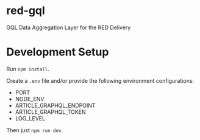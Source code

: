 # red-gql
GQL Data Aggregation Layer for the RED Delivery

# Development Setup
Run `npm install`.

Create a `.env` file and/or provide the following environment configurations:
- PORT
- NODE_ENV
- ARTICLE_GRAPHQL_ENDPOINT
- ARTICLE_GRAPHQL_TOKEN
- LOG_LEVEL

Then just `npm run dev`.